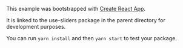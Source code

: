 This example was bootstrapped with [Create React App](https://github.com/facebook/create-react-app).

It is linked to the use-sliders package in the parent directory for development purposes.

You can run `yarn install` and then `yarn start` to test your package.
